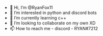 - 👋 Hi, I’m @RyanFox11
- 👀 I’m interested in python and discord bots
- 🌱 I’m currently learning c++
- 💞️ I’m looking to collaborate on my own XD
- 📫 How to reach me - discord - RYAN#7212

<!---
RyanFox11/RyanFox11 is a ✨ special ✨ repository because its `README.md` (this file) appears on your GitHub profile.
You can click the Preview link to take a look at your changes.
--->
